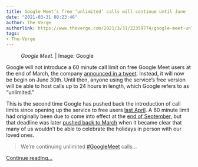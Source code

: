 ```yaml
---
title: Google Meet’s free ‘unlimited’ calls will continue until June
date: "2021-03-31 08:23:46"
author: The Verge
authorlink: https://www.theverge.com/2021/3/31/22359774/google-meet-unlimited-calls-free-users-june-30-60-minute-limit
tags:
- The-Verge
---
```

<figure>
      <img alt="" src="https://cdn.vox-cdn.com/thumbor/Ln-lzMw5941MNSsCjaPpTIduOg4=/352x469:3849x2800/1310x873/cdn.vox-cdn.com/uploads/chorus_image/image/69052780/ExvvZezWUAQGw_G.0.jpg" />
        <figcaption><em>Google Meet.</em> | Image: Google</figcaption>
    </figure>

  <p id="p9TSLm">Google will not introduce a 60 minute call limit on free Google Meet users at the end of March, the company <a href="https://twitter.com/GoogleWorkspace/status/1376957338733674499">announced in a tweet</a>. Instead, it will now be begin on June 30th. Until then, anyone using the service’s free version will be able to host calls up to 24 hours in length, which Google refers to as “unlimited.”</p>
<p id="zVZlQj">This is the second time Google has pushed back the introduction of call limits since opening up the service to free users <a href="https://www.theverge.com/2020/4/29/21240509/google-meet-video-conferencing-free-gmail">last April</a>. A 60 minute limit had originally been due to come into effect at the <a href="https://www.theverge.com/2020/9/26/21457293/google-meet-limit-meeting-free-plans-september-zoom">end of September</a>, but that deadline was later <a href="https://www.theverge.com/2020/9/29/21494189/google-meet-limit-calls-minutes-march-2021">pushed back to March</a> when it became clear that many of us wouldn’t be able to celebrate the holidays in person with our loved ones.</p>
<div id="kGoZas">
<blockquote class="twitter-tweet">
<p lang="en" dir="ltr">We’re continuing unlimited <a href="https://twitter.com/hashtag/GoogleMeet?src=hash&amp;ref_src=twsrc%5Etfw">#GoogleMeet</a> calls...</p>
</blockquote>
</div>
  <p>
    <a href="https://www.theverge.com/2021/3/31/22359774/google-meet-unlimited-calls-free-users-june-30-60-minute-limit">Continue reading&hellip;</a>
  </p>
